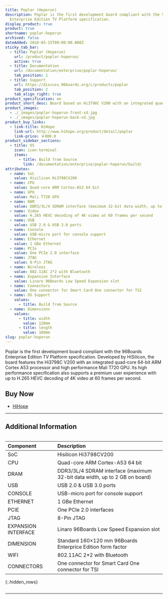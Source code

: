 ```yaml
---
title: Poplar (Hoperun)
description: Poplar is the first development board compliant with the 96Boards
  Enterprise Edition TV Platform specification.
display_product: true
product: true
shortname: poplar-hoperun
archived: false
dateAdded: 2018-05-15T09:00:00.000Z
sticky_tab_bar:
  - title: Poplar (Hoperun)
    url: /product/poplar-hoperun/
    active: true
  - title: Documentation
    url: /documentation/enterprise/poplar-hoperun/
    tab_position: 1
  - title: Support
    url: https://discuss.96boards.org/c/products/poplar
    tab_position: 2
    tab_align_right: true
product_specification: ee
product_short_desc: Board based on Hi3798C V200 with an integrated quad-core 64-bit ARM Cortex A53
product_images:
  - ./_images/poplar-hoperun-front-sd.jpg
  - ./_images/poplar-hoperun-back-sd.jpg
product_buy_links:
  - link-title: HiHope
    link-url: http://www.hihope.org/product/detail/poplar
    link-price: ￥800.0
product_sidebar_sections:
  - title: OS
    icon: icon-terminal
    items:
      - title: Build from Source
        link: /documentation/enterprise/poplar-hoperun/build/
attributes:
  - name: SoC
    value: Hisilicon Hi3798CV200
  - name: CPU
    value: Quad-core ARM Cortex-A53 64 bit
  - name: GPU
    value: Mali T720 GPU
  - name: RAM
    value: DDR3/3L/4 SDRAM interface (maximum 32-bit data width, up to 2 GB on board)
  - name: Video
    value: H.265 HEVC decoding of 4K video at 60 frames per second
  - name: USB
    value: USB 2.0 & USB 3.0 ports
  - name: Console
    value: USB-micro port for console support
  - name: Ethernet
    value: 1 GBe Ethernet
  - name: PCIe
    value: One PCIe 2.0 interface
  - name: JTAG
    value: 8-Pin JTAG
  - name: Wireless
    value: 802.11AC 2*2 with Bluetooth
  - name: Expansion Interface
    value: Linaro 96Boards Low Speed Expansion slot
  - name: Connectors
    value: One connector for Smart Card One connector for TSI
  - name: OS Support
    values:
      - title: Build from Source
  - name: Dimensions
    values:
      - title: width
        value: 120mm
      - title: length
        value: 160mm
slug: poplar-hoperun
---
```

Poplar is the first development board compliant with the 96Boards Enterprise Edition TV Platform specification. Developed by HiSilicon, the board features the Hi3798C V200 with an integrated quad-core 64-bit ARM Cortex A53 processor and high performance Mali T720 GPU. Its high performance specification also supports a premium user experience with up to H.265 HEVC decoding of 4K video at 60 frames per second.

## Buy Now

- [HiHope](http://www.hihope.org/product/detail/poplar)

***

## Additional Information
<div style="overflow-x:scroll;" markdown="1">


|   Component          |   Description                                                                                    |
|:---------------------|:-------------------------------------------------------------------------------------------------
|  SoC                 | Hisilicon Hi3798CV200                                                                            |
|  CPU                 | Quad-core ARM Cortex-A53 64 bit                                                                  |
|  DRAM                | DDR3/3L/4 SDRAM interface (maximum 32-bit data width, up to 2 GB on board)                       |
|  USB                 | USB 2.0 & USB 3.0 ports                                                                          |
|  CONSOLE             | USB-micro port for console support                                                               |
|  ETHERNET            | 1 GBe Ethernet                                                                                   |
|  PCIE                | One PCIe 2.0 interfaces                                                                          |
|  JTAG                | 8-Pin JTAG                                                                                       |
|  EXPANSION INTERFACE | Linaro 96Boards Low Speed Expansion slot                                                         |
|  DIMENSION           | Standard 160×120 mm 96Boards Enterprice Edition form factor                                      |
|  WIFI                | 802.11AC 2*2 with Bluetooth                                                                      |
|  CONNECTORS          | One connector for Smart Card One connector for TSI
{:.hidden_rows}

</div>

***

